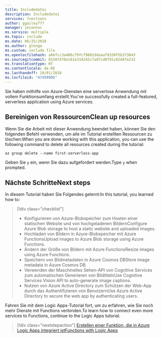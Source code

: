 ```yaml
---
title: Includedatei
description: Includedatei
services: functions
author: ggailey777
manager: jeconnoc
ms.service: multiple
ms.topic: include
ms.date: 06/25/2018
ms.author: glenga
ms.custom: include file
ms.openlocfilehash: a66fcc3a406c79fcf9881ddaaaf8330f5b373043
ms.sourcegitcommit: 81587470a181e314242c7a97cd0f91c82d4fe232
ms.translationtype: HT
ms.contentlocale: de-DE
ms.lasthandoff: 10/01/2018
ms.locfileid: "47459995"
---
```

<span data-ttu-id="1e834-103">Sie haben mithilfe von Azure-Diensten eine serverlose Anwendung mit vollem Funktionsumfang erstellt.</span><span class="sxs-lookup"><span data-stu-id="1e834-103">You've successfully created a full-featured, serverless application using Azure services.</span></span>

## <a name="clean-up-resources"></a><span data-ttu-id="1e834-104">Bereinigen von Ressourcen</span><span class="sxs-lookup"><span data-stu-id="1e834-104">Clean up resources</span></span>

<span data-ttu-id="1e834-105">Wenn Sie die Arbeit mit dieser Anwendung beendet haben, können Sie den folgenden Befehl verwenden, um alle im Tutorial erstellten Ressourcen zu löschen:</span><span class="sxs-lookup"><span data-stu-id="1e834-105">When you are done working with this application, you can use the following command to delete all resources created during the tutorial:</span></span>

```azurecli
az group delete --name first-serverless-app
```

<span data-ttu-id="1e834-106">Geben Sie `y` ein, wenn Sie dazu aufgefordert werden.</span><span class="sxs-lookup"><span data-stu-id="1e834-106">Type `y` when prompted.</span></span>  

## <a name="next-steps"></a><span data-ttu-id="1e834-107">Nächste Schritte</span><span class="sxs-lookup"><span data-stu-id="1e834-107">Next steps</span></span>

<span data-ttu-id="1e834-108">In diesem Tutorial haben Sie Folgendes gelernt:</span><span class="sxs-lookup"><span data-stu-id="1e834-108">In this tutorial, you learned how to:</span></span>
> [!div class="checklist"]
> * <span data-ttu-id="1e834-109">Konfigurieren von Azure-Blobspeicher zum Hosten einer statischen Website und von hochgeladenen Bildern</span><span class="sxs-lookup"><span data-stu-id="1e834-109">Configure Azure Blob storage to host a static website and uploaded images.</span></span>
> * <span data-ttu-id="1e834-110">Hochladen von Bildern in Azure-Blobspeicher mit Azure Functions</span><span class="sxs-lookup"><span data-stu-id="1e834-110">Upload images to Azure Blob storage using Azure Functions.</span></span>
> * <span data-ttu-id="1e834-111">Ändern der Größe von Bildern mit Azure Functions</span><span class="sxs-lookup"><span data-stu-id="1e834-111">Resize images using Azure Functions.</span></span>
> * <span data-ttu-id="1e834-112">Speichern von Bildmetadaten in Azure Cosmos DB</span><span class="sxs-lookup"><span data-stu-id="1e834-112">Store image metadata in Azure Cosmos DB.</span></span>
> * <span data-ttu-id="1e834-113">Verwenden der Maschinelles Sehen-API von Cognitive Services zum automatischen Generieren von Bildtiteln</span><span class="sxs-lookup"><span data-stu-id="1e834-113">Use Cognitive Services Vision API to auto-generate image captions.</span></span>
> * <span data-ttu-id="1e834-114">Nutzen von Azure Active Directory zum Schützen der Web-App durch das Authentifizieren von Benutzern</span><span class="sxs-lookup"><span data-stu-id="1e834-114">Use Azure Active Directory to secure the web app by authenticating users.</span></span>

<span data-ttu-id="1e834-115">Fahren Sie mit dem Logic Apps-Tutorial fort, um zu erfahren, wie Sie noch mehr Dienste mit Functions verbinden.</span><span class="sxs-lookup"><span data-stu-id="1e834-115">To learn how to connect even more services to Functions, continue to the Logic Apps tutorial.</span></span> 

> [!div class="nextstepaction"]
> [<span data-ttu-id="1e834-116">Erstellen einer Funktion, die in Azure Logic Apps integriert ist</span><span class="sxs-lookup"><span data-stu-id="1e834-116">Functions with Logic Apps</span></span>](https://docs.microsoft.com/azure/azure-functions/functions-twitter-email)

